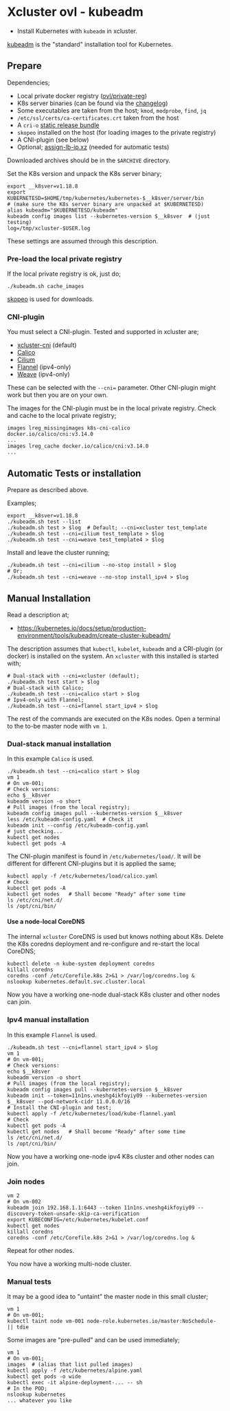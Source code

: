 # Xcluster ovl - kubeadm

* Install Kubernetes with `kubeadm` in xcluster.

[kubeadm](https://github.com/kubernetes/kubeadm) is the "standard"
installation tool for Kubernetes.

## Prepare

Dependencies;

* Local private docker registry ([ovl/private-reg](../private-reg))
* K8s server binaries (can be found via the
  [changelog](https://github.com/kubernetes/kubernetes/tree/master/CHANGELOG))
* Some executables are taken from the host; `kmod`, `modprobe`, `find`, `jq`
* `/etc/ssl/certs/ca-certificates.crt` taken from the host
* A `cri-o` [static release bundle](https://github.com/cri-o/cri-o/releases)
* `skopeo` installed on the host (for loading images to the private registry)
* A CNI-plugin (see below)
* Optional; [assign-lb-ip.xz](https://github.com/Nordix/assign-lb-ip/releases)
  (needed for automatic tests)

Downloaded archives should be in the `$ARCHIVE` directory.

Set the K8s version and unpack the K8s server binary;
```
export __k8sver=v1.18.8
export KUBERNETESD=$HOME/tmp/kubernetes/kubernetes-$__k8sver/server/bin
# (make sure the K8s server binary are unpacked at $KUBERNETESD)
alias kubeadm="$KUBERNETESD/kubeadm"
kubeadm config images list --kubernetes-version $__k8sver  # (just testing)
log=/tmp/xcluster-$USER.log
```

These settings are assumed through this description.


### Pre-load the local private registry

If the local private registry is ok, just do;

```
./kubeadm.sh cache_images
```

[skopeo](https://github.com/containers/skopeo) is used for downloads.


### CNI-plugin

You must select a CNI-plugin. Tested and supported in xcluster are;

* [xcluster-cni](https://github.com/Nordix/xcluster-cni) (default)
* [Calico](http://www.projectcalico.org/)
* [Cilium](https://github.com/cilium/cilium)
* [Flannel](https://github.com/coreos/flannel) (ipv4-only)
* [Weave](https://www.weave.works/) (ipv4-only)

These can be selected with the `--cni=` parameter. Other CNI-plugin
might work but then you are on your own.

The images for the CNI-plugin must be in the local private
registry. Check and cache to the local private registry;

```
images lreg_missingimages k8s-cni-calico
docker.io/calico/cni:v3.14.0
...
images lreg_cache docker.io/calico/cni:v3.14.0
...
```


## Automatic Tests or installation

Prepare as described above.

Examples;
```
export __k8sver=v1.18.8
./kubeadm.sh test --list
./kubeadm.sh test > $log  # Default; --cni=xcluster test_template
./kubeadm.sh test --cni=cilium test_template > $log
./kubeadm.sh test --cni=weave test_template4 > $log
```

Install and leave the cluster running;
```
./kubeadm.sh test --cni=cilium --no-stop install > $log
# Or;
./kubeadm.sh test --cni=weave --no-stop install_ipv4 > $log
```



## Manual Installation

Read a description at;

* https://kubernetes.io/docs/setup/production-environment/tools/kubeadm/create-cluster-kubeadm/

The description assumes that `kubectl`, `kubelet`, `kubeadm` and a
CRI-plugin (or docker) is installed on the system. An `xcluster` with
this installed is started with;

```
# Dual-stack with --cni=xcluster (default);
./kubeadm.sh test start > $log
# Dual-stack with Calico;
./kubeadm.sh test --cni=calico start > $log
# Ipv4-only with Flannel;
./kubeadm.sh test --cni=flannel start_ipv4 > $log
```

The rest of the commands are executed on the K8s nodes. Open a
terminal to the to-be master node with `vm 1`.

### Dual-stack manual installation

In this example `Calico` is used.

```
./kubeadm.sh test --cni=calico start > $log
vm 1
# On vm-001;
# Check versions:
echo $__k8sver
kubeadm version -o short
# Pull images (from the local registry);
kubeadm config images pull --kubernetes-version $__k8sver
less /etc/kubeadm-config.yaml  # Check it
kubeadm init --config /etc/kubeadm-config.yaml
# just checking...
kubectl get nodes
kubectl get pods -A
```

The CNI-plugin manifest is found in `/etc/kubernetes/load/`. It will
be different for different CNI-plugins but it is applied the same;

```
kubectl apply -f /etc/kubernetes/load/calico.yaml
# Check
kubectl get pods -A
kubectl get nodes   # Shall become "Ready" after some time
ls /etc/cni/net.d/
ls /opt/cni/bin/
```

#### Use a node-local CoreDNS



The internal `xcluster` CoreDNS is used but knows nothing about
K8s. Delete the K8s coredns deployment and re-configure and
re-start the local CoreDNS;

```
kubectl delete -n kube-system deployment coredns
killall coredns
coredns -conf /etc/Corefile.k8s 2>&1 > /var/log/coredns.log &
nslookup kubernetes.default.svc.cluster.local
```


Now you have a working one-node dual-stack K8s cluster and other nodes
can join.


### Ipv4 manual installation

In this example `Flannel` is used.

```
./kubeadm.sh test --cni=flannel start_ipv4 > $log
vm 1
# On vm-001;
# Check versions:
echo $__k8sver
kubeadm version -o short
# Pull images (from the local registry);
kubeadm config images pull --kubernetes-version $__k8sver
kubeadm init --token=11n1ns.vneshg4ikfoyiy09 --kubernetes-version $__k8sver --pod-network-cidr 11.0.0.0/16
# Install the CNI-plugin and test;
kubectl apply -f /etc/kubernetes/load/kube-flannel.yaml
# Check
kubectl get pods -A
kubectl get nodes   # Shall become "Ready" after some time
ls /etc/cni/net.d/
ls /opt/cni/bin/
```

Now you have a working one-node ipv4 K8s cluster and other nodes
can join.


### Join nodes

```
vm 2
# On vm-002
kubeadm join 192.168.1.1:6443 --token 11n1ns.vneshg4ikfoyiy09 --discovery-token-unsafe-skip-ca-verification
export KUBECONFIG=/etc/kubernetes/kubelet.conf
kubectl get nodes
killall coredns
coredns -conf /etc/Corefile.k8s 2>&1 > /var/log/coredns.log &
```

Repeat for other nodes.

You now have a working multi-node cluster.

### Manual tests

It may be a good idea to "untaint" the master node in this small cluster;

```
vm 1
# On vm-001;
kubectl taint node vm-001 node-role.kubernetes.io/master:NoSchedule- || tdie
```

Some images are "pre-pulled" and can be used immediately;

```
vm 1
# On vm-001;
images  # (alias that list pulled images)
kubectl apply -f /etc/kubernetes/alpine.yaml
kubectl get pods -o wide
kubectl exec -it alpine-deployment-... -- sh
# In the POD;
nslookup kubernetes
... whatever you like
```


